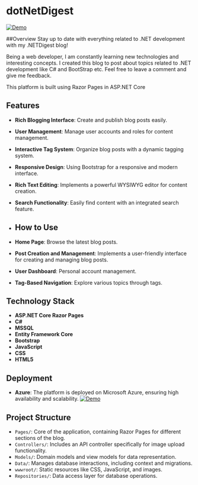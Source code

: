 # dotNetDigest
[![Demo](https://img.shields.io/badge/DEMO-blue)](https://dotnetdigestweb.azurewebsites.net/)

##Overview
Stay up to date with everything related to .NET development with my .NETDigest blog!

Being a web developer, I am constantly learning new technologies and interesting concepts. I created this blog to post about topics related to .NET development like C# and BootStrap etc. Feel free to leave a comment and give me feedback.

This platform is built using Razor Pages in ASP.NET Core

## Features
- **Rich Blogging Interface**: Create and publish blog posts easily.
- **User Management**: Manage user accounts and roles for content management.
- **Interactive Tag System**: Organize blog posts with a dynamic tagging system.
- **Responsive Design**: Using Bootstrap for a responsive and modern interface.
- **Rich Text Editing**: Implements a powerful WYSIWYG editor for content creation.
- **Search Functionality**: Easily find content with an integrated search feature.

- ## How to Use
- **Home Page**: Browse the latest blog posts.
- **Post Creation and Management**: Implements a user-friendly interface for creating and managing blog posts.
- **User Dashboard**: Personal account management.
- **Tag-Based Navigation**: Explore various topics through tags.

## Technology Stack
- **ASP.NET Core Razor Pages**
- **C#**
- **MSSQL**
- **Entity Framework Core**
- **Bootstrap**
- **JavaScript**
- **CSS**
- **HTML5**

## Deployment
- **Azure**: The platform is deployed on Microsoft Azure, ensuring high availability and scalability.
[![Demo](https://img.shields.io/badge/DEMO-blue)](https://dotnetdigestweb.azurewebsites.net/)

## Project Structure
- `Pages/`: Core of the application, containing Razor Pages for different sections of the blog.
- `Controllers/`: Includes an API controller specifically for image upload functionality.
- `Models/`: Domain models and view models for data representation.
- `Data/`: Manages database interactions, including context and migrations.
- `wwwroot/`: Static resources like CSS, JavaScript, and images.
- `Repositories/`: Data access layer for database operations.
